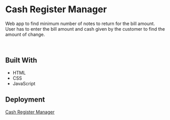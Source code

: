 # Cash Register Manager
Web app to find minimum number of notes to return for the bill amount. User has to enter the bill amount and cash given by the customer to find the amount of change.

 <br/> 

## Built With
- HTML
- CSS
- JavaScript

## Deployment
<a href="https://cash-register-manager-neogcamp.netlify.app/">Cash Register Manager</a>
